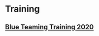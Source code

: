 # Training

## <a href='https://www.blueteamsacademy.com/' target="blank">Blue Teaming Training 2020</a>